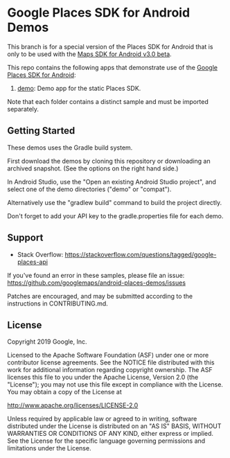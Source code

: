 Google Places SDK for Android Demos
====================================

This branch is for a special version of the Places SDK for Android that is only to be used with the [Maps SDK for Android v3.0 beta](https://developers.google.com/maps/documentation/android-sdk/v3-client-migration).

This repo contains the following apps that demonstrate use of the [Google Places SDK for Android](https://developers.google.com/places/android-sdk/):

1. [demo](demo):
Demo app for the static Places SDK.

Note that each folder contains a distinct sample and must be imported separately.

Getting Started
---------------

These demos uses the Gradle build system.

First download the demos by cloning this repository or downloading an archived
snapshot. (See the options on the right hand side.)

In Android Studio, use the "Open an existing Android Studio project", and select one of the demo directories ("demo" or "compat").

Alternatively use the "gradlew build" command to build the project directly.

Don't forget to add your API key to the gradle.properties file for each demo.

Support
-------

- Stack Overflow: https://stackoverflow.com/questions/tagged/google-places-api

If you've found an error in these samples, please file an issue:
https://github.com/googlemaps/android-places-demos/issues

Patches are encouraged, and may be submitted according to the instructions in
CONTRIBUTING.md.

License
-------

Copyright 2019 Google, Inc.

Licensed to the Apache Software Foundation (ASF) under one or more contributor
license agreements.  See the NOTICE file distributed with this work for
additional information regarding copyright ownership.  The ASF licenses this
file to you under the Apache License, Version 2.0 (the "License"); you may not
use this file except in compliance with the License.  You may obtain a copy of
the License at

  http://www.apache.org/licenses/LICENSE-2.0

Unless required by applicable law or agreed to in writing, software
distributed under the License is distributed on an "AS IS" BASIS, WITHOUT
WARRANTIES OR CONDITIONS OF ANY KIND, either express or implied.  See the
License for the specific language governing permissions and limitations under
the License.
